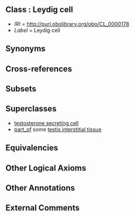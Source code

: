 
## Class : Leydig cell

 * *IRI* = http://purl.obolibrary.org/obo/CL_0000178
 * *Label* = Leydig cell

## Synonyms


## Cross-references


## Subsets


## Superclasses

 * [testosterone secreting cell](../../CL/77/CL_0000177.md)
 * [part_of](../../BFO/50/BFO_0000050.md) some [testis interstitial tissue](../../UBERON/12/UBERON_0005212.md)

## Equivalencies


## Other Logical Axioms


## Other Annotations


## External Comments

